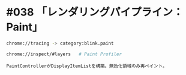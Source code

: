# #038 「レンダリングパイプライン：Paint」

```bash
chrome://tracing -> category:blink.paint
```

```bash
chrome://inspect/#layers   # Paint Profiler
```

```text
PaintControllerがDisplayItemListを構築。無効化領域のみ再ペイント。
```
